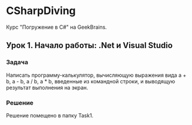 # CSharpDiving
Курс "Погружение в С#" на GeekBrains.

## Урок 1. Начало работы: .Net и Visual Studio

### Задача

Написать программу-калькулятор, вычисляющую выражения вида a + b, a - b, a / b, a * b, введенные из командной строки, и выводящую результат выполнения на экран.

### Решение

Решение помещено в папку Task1.